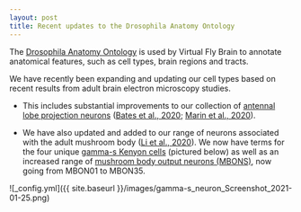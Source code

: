 ```yaml
---
layout: post
title: Recent updates to the Drosophila Anatomy Ontology
---
```


The [Drosophila Anatomy Ontology](http://github.com/FlyBase/drosophila-anatomy-developmental-ontology) is used by Virtual Fly Brain to annotate anatomical features, such as cell types, brain regions and tracts.

We have recently been expanding and updating our cell types based on recent results from adult brain electron microscopy studies.
 - This includes substantial improvements to our collection of [antennal lobe projection neurons](https://v2.virtualflybrain.org/org.geppetto.frontend/geppetto?q=FBbt_00067123,SubclassesOf) ([Bates et al., 2020](http://dx.doi.org/10.1016/j.cub.2020.06.042); [Marin et al., 2020](http://dx.doi.org/10.1016/j.cub.2020.06.028)).

 - We have also updated and added to our range of neurons associated with the adult mushroom body ([Li et al., 2020](http://doi.org/10.7554/eLife.62576)). We now have terms for the four unique [gamma-s Kenyon cells](https://v2.virtualflybrain.org/org.geppetto.frontend/geppetto?q=FBbt_00049830,SubclassesOf) (pictured below) as well as an increased range of [mushroom body output neurons (MBONS)](https://v2.virtualflybrain.org/org.geppetto.frontend/geppetto?q=FBbt_00047955,SubclassesOf), now going from MBON01 to MBON35.
 
 ![_config.yml]({{ site.baseurl }}/images/gamma-s_neuron_Screenshot_2021-01-25.png)